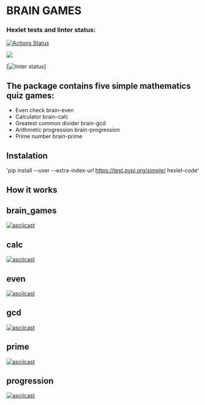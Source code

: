 # BRAIN GAMES

### Hexlet tests and linter status:
[![Actions Status](https://github.com/Krushovice/python-project-49/workflows/hexlet-check/badge.svg)](https://github.com/Krushovice/python-project-49/actions)

<a href="https://codeclimate.com/github/Krushovice/python-project-49/maintainability"><img src="https://api.codeclimate.com/v1/badges/b03106cd5249ab4c3dba/maintainability" /></a>

[![linter status](https://github.com/Krushovice/python-project-49/workflows/Actions)]


## The package contains five simple mathematics quiz games:

* Even check brain-even
* Calculator brain-calc
* Greatest common divider brain-gcd
* Arithmetic progression brain-progression
* Prime number brain-prime


## Instalation

'pip install --user --extra-index-url https://test.pypi.org/simple/ hexlet-code'


## How it works
## brain_games
[![asciicast](https://asciinema.org/a/3ge3JzY8vncjip4pjg9u2MrAe.svg)](https://asciinema.org/a/3ge3JzY8vncjip4pjg9u2MrAe)

## calc
[![asciicast](https://asciinema.org/a/RhEOwpgTGe7AaBaS5qgLptKk3.svg)](https://asciinema.org/a/RhEOwpgTGe7AaBaS5qgLptKk3)

## even
[![asciicast](https://asciinema.org/a/aZy2DMbYb7Dzm52QYCKBSAqlf.svg)](https://asciinema.org/a/aZy2DMbYb7Dzm52QYCKBSAqlf)

## gcd
[![asciicast](https://asciinema.org/a/rBVz1kjXjHMHYBdkw0eDq3Ewx.svg)](https://asciinema.org/a/rBVz1kjXjHMHYBdkw0eDq3Ewx)

## prime
[![asciicast](https://asciinema.org/a/wlHHTaiyWpLZXgvCIBej8UtKy.svg)](https://asciinema.org/a/wlHHTaiyWpLZXgvCIBej8UtKy)

## progression
[![asciicast](https://asciinema.org/a/DjgMyjYNAk4Iwj2ORUjGudros.svg)](https://asciinema.org/a/DjgMyjYNAk4Iwj2ORUjGudros)
